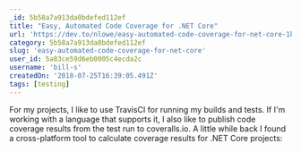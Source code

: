 ```yaml
---
_id: 5b58a7a913da0bdefed112ef
title: "Easy, Automated Code Coverage for .NET Core"
url: 'https://dev.to/nlowe/easy-automated-code-coverage-for-net-core-1khh'
category: 5b58a7a913da0bdefed112ef
slug: 'easy-automated-code-coverage-for-net-core'
user_id: 5a83ce59d6eb0005c4ecda2c
username: 'bill-s'
createdOn: '2018-07-25T16:39:05.491Z'
tags: [testing]
---
```


For my projects, I like to use TravisCI for running my builds and tests. If I'm working with a language that supports it, I also like to publish code coverage results from the test run to coveralls.io. A little while back I found a cross-platform tool to calculate coverage results for .NET Core projects:


